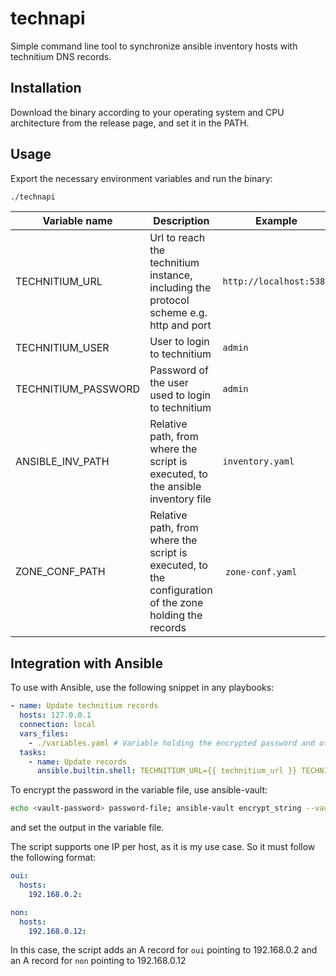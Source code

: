 # technapi

Simple command line tool to synchronize ansible inventory hosts with technitium DNS records.

## Installation

Download the binary according to your operating system and CPU architecture from the release page, and set it
in the PATH.

## Usage

Export the necessary environment variables and run the binary:
```bash
./technapi
```

| Variable name | Description | Example |
| ------------- | ----------- | ------- |
| TECHNITIUM_URL | Url to reach the technitium instance, including the protocol scheme e.g. http and port | `http://localhost:5380` |
| TECHNITIUM_USER | User to login to technitium | `admin` |
| TECHNITIUM_PASSWORD | Password of the user used to login to technitium | `admin` |
| ANSIBLE_INV_PATH | Relative path, from where the script is executed, to the ansible inventory file | `inventory.yaml` |
| ZONE_CONF_PATH | Relative path, from where the script is executed, to the configuration of the zone holding the records | `zone-conf.yaml` |

## Integration with Ansible

To use with Ansible, use the following snippet in any playbooks: 
```yaml
- name: Update technitium records
  hosts: 127.0.0.1
  connection: local
  vars_files:
    - ./variables.yaml # Variable holding the encrypted password and other configuration variable
  tasks:
    - name: Update records
      ansible.builtin.shell: TECHNITIUM_URL={{ technitium_url }} TECHNITIUM_USER=admin TECHNITIUM_PASSWORD={{ technitium_password }} ANSIBLE_INV_PATH={{ ansible_inv_path }} ZONE_CONF_PATH={{ zone_conf_path }} <path/to/script>/technapi
```

To encrypt the password in the variable file, use ansible-vault:
```bash
echo <vault-password> password-file; ansible-vault encrypt_string --vault-password-file password-file <password> --name technitium_password; rm password-file
```

and set the output in the variable file.

The script supports one IP per host, as it is my use case. So it must follow the following format:
```yaml
oui:
  hosts:
    192.168.0.2:

non:
  hosts:
    192.168.0.12:
```

In this case, the script adds an A record for `oui` pointing to 192.168.0.2 and an A record for `non` pointing to 192.168.0.12

